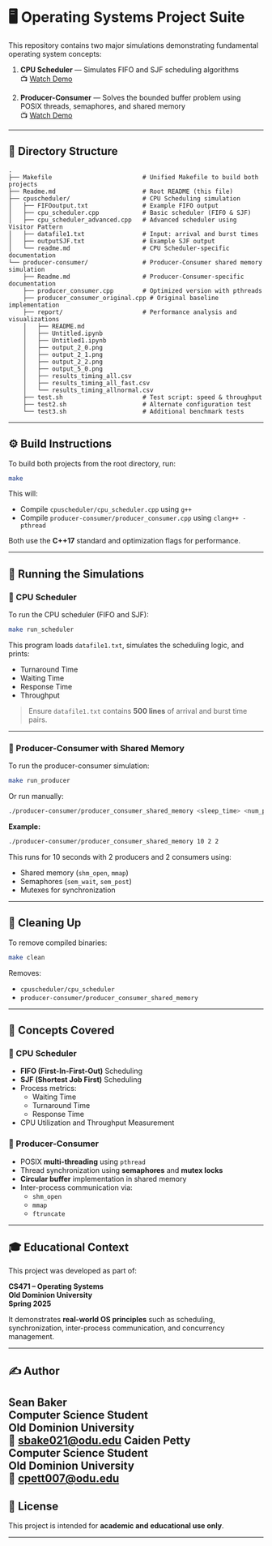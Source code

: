 # 🖥️ Operating Systems Project Suite

This repository contains two major simulations demonstrating fundamental operating system concepts:

1. **CPU Scheduler** — Simulates FIFO and SJF scheduling algorithms  
   📺 [Watch Demo](https://youtu.be/0kP-x2PfL1c)

2. **Producer-Consumer** — Solves the bounded buffer problem using POSIX threads, semaphores, and shared memory  
   📺 [Watch Demo](https://youtu.be/lCTqOw4wVdc)

---

## 📂 Directory Structure

```
.
├── Makefile                         # Unified Makefile to build both projects
├── Readme.md                        # Root README (this file)
├── cpuscheduler/                    # CPU Scheduling simulation
│   ├── FIFOoutput.txt               # Example FIFO output
│   ├── cpu_scheduler.cpp            # Basic scheduler (FIFO & SJF)
│   ├── cpu_scheduler_advanced.cpp   # Advanced scheduler using Visitor Pattern
│   ├── datafile1.txt                # Input: arrival and burst times
│   ├── outputSJF.txt                # Example SJF output
│   └── readme.md                    # CPU Scheduler-specific documentation
└── producer-consumer/               # Producer-Consumer shared memory simulation
    ├── Readme.md                    # Producer-Consumer-specific documentation
    ├── producer_consumer.cpp        # Optimized version with pthreads
    ├── producer_consumer_original.cpp # Original baseline implementation
    ├── report/                      # Performance analysis and visualizations
    │   ├── README.md
    │   ├── Untitled.ipynb
    │   ├── Untitled1.ipynb
    │   ├── output_2_0.png
    │   ├── output_2_1.png
    │   ├── output_2_2.png
    │   ├── output_5_0.png
    │   ├── results_timing_all.csv
    │   ├── results_timing_all_fast.csv
    │   └── results_timing_allnormal.csv
    ├── test.sh                      # Test script: speed & throughput
    ├── test2.sh                     # Alternate configuration test
    └── test3.sh                     # Additional benchmark tests
```

---

## ⚙️ Build Instructions

To build both projects from the root directory, run:

```bash
make
```

This will:

- Compile `cpuscheduler/cpu_scheduler.cpp` using `g++`
- Compile `producer-consumer/producer_consumer.cpp` using `clang++ -pthread`

Both use the **C++17** standard and optimization flags for performance.

---

## 🚀 Running the Simulations

### 🧠 CPU Scheduler

To run the CPU scheduler (FIFO and SJF):

```bash
make run_scheduler
```

This program loads `datafile1.txt`, simulates the scheduling logic, and prints:

- Turnaround Time
- Waiting Time
- Response Time
- Throughput

> Ensure `datafile1.txt` contains **500 lines** of arrival and burst time pairs.

---

### 🔄 Producer-Consumer with Shared Memory

To run the producer-consumer simulation:

```bash
make run_producer
```

Or run manually:

```bash
./producer-consumer/producer_consumer_shared_memory <sleep_time> <num_producers> <num_consumers>
```

**Example:**

```bash
./producer-consumer/producer_consumer_shared_memory 10 2 2
```

This runs for 10 seconds with 2 producers and 2 consumers using:

- Shared memory (`shm_open`, `mmap`)
- Semaphores (`sem_wait`, `sem_post`)
- Mutexes for synchronization

---

## 🧹 Cleaning Up

To remove compiled binaries:

```bash
make clean
```

Removes:

- `cpuscheduler/cpu_scheduler`
- `producer-consumer/producer_consumer_shared_memory`

---

## 📘 Concepts Covered

### 🧠 CPU Scheduler

- **FIFO (First-In-First-Out)** Scheduling
- **SJF (Shortest Job First)** Scheduling
- Process metrics:
  - Waiting Time
  - Turnaround Time
  - Response Time
- CPU Utilization and Throughput Measurement

### 🔄 Producer-Consumer

- POSIX **multi-threading** using `pthread`
- Thread synchronization using **semaphores** and **mutex locks**
- **Circular buffer** implementation in shared memory
- Inter-process communication via:
  - `shm_open`
  - `mmap`
  - `ftruncate`

---

## 🎓 Educational Context

This project was developed as part of:

**CS471 – Operating Systems**  
**Old Dominion University**  
**Spring 2025**

It demonstrates **real-world OS principles** such as scheduling, synchronization, inter-process communication, and concurrency management.

---

## ✍️ Author

**Sean Baker**  
Computer Science Student  
Old Dominion University  
📧 [sbake021@odu.edu](mailto:sbake021@odu.edu)
**Caiden Petty**  
Computer Science Student  
Old Dominion University  
📧 [cpett007@odu.edu](mailto:cpett007@odu.edu)
---

## 📜 License

This project is intended for **academic and educational use only**.

---

